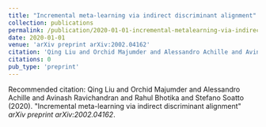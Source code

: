 ```yaml
---
title: "Incremental meta-learning via indirect discriminant alignment"
collection: publications
permalink: /publication/2020-01-01-incremental-metalearning-via-indirect-discriminant
date: 2020-01-01
venue: 'arXiv preprint arXiv:2002.04162'
citation: 'Qing Liu and Orchid Majumder and Alessandro Achille and Avinash Ravichandran and Rahul Bhotika and Stefano Soatto (2020). &quot;Incremental meta-learning via indirect discriminant alignment&quot; <i>arXiv preprint arXiv:2002.04162</i>.'
citations: 0
pub_type: 'preprint'
---
```

Recommended citation: Qing Liu and Orchid Majumder and Alessandro Achille and Avinash Ravichandran and Rahul Bhotika and Stefano Soatto (2020). "Incremental meta-learning via indirect discriminant alignment" <i>arXiv preprint arXiv:2002.04162</i>.